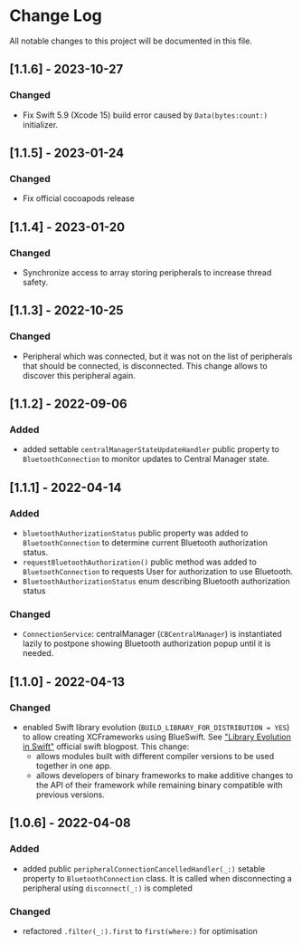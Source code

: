 # Change Log
All notable changes to this project will be documented in this file.

## [1.1.6] - 2023-10-27

### Changed

- Fix Swift 5.9 (Xcode 15) build error caused by `Data(bytes:count:)` initializer.

## [1.1.5] - 2023-01-24

### Changed

- Fix official cocoapods release

## [1.1.4] - 2023-01-20

### Changed

- Synchronize access to array storing peripherals to increase thread safety.


## [1.1.3] - 2022-10-25

### Changed

- Peripheral which was connected, but it was not on the list of peripherals that should be connected, is disconnected. This change allows to discover this peripheral again. 

## [1.1.2] - 2022-09-06

### Added

- added settable `centralManagerStateUpdateHandler` public property to `BluetoothConnection` to monitor updates to Central Manager state.

## [1.1.1] - 2022-04-14

### Added

- `bluetoothAuthorizationStatus` public property was added to `BluetoothConnection` to determine current Bluetooth authorization status.
- `requestBluetoothAuthorization()` public method was added to `BluetoothConnection` to requests User for authorization to use Bluetooth.
- `BluetoothAuthorizationStatus` enum describing Bluetooth authorization status

### Changed

- `ConnectionService`: centralManager (`CBCentralManager`) is instantiated lazily to postpone showing Bluetooth authorization popup until it is needed.

## [1.1.0] - 2022-04-13

### Changed

- enabled Swift library evolution (`BUILD_LIBRARY_FOR_DISTRIBUTION = YES`) to allow creating XCFrameworks using BlueSwift. See ["Library Evolution in Swift"](https://www.swift.org/blog/library-evolution/) official swift blogpost.
This change:
    - allows modules built with different compiler versions to be used together in one app.
    - allows developers of binary frameworks to make additive changes to the API of their framework while remaining binary compatible with previous versions.

## [1.0.6] - 2022-04-08

### Added

- added public `peripheralConnectionCancelledHandler(_:)` setable property to `BluetoothConnection` class. It is called when disconnecting a peripheral using `disconnect(_:)` is completed

### Changed

- refactored `.filter(_:).first` to `first(where:)` for optimisation
